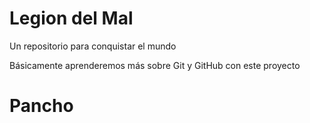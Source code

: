 # Legion del Mal
Un repositorio para conquistar el mundo

Básicamente aprenderemos más sobre Git y GitHub con este proyecto

# Pancho
